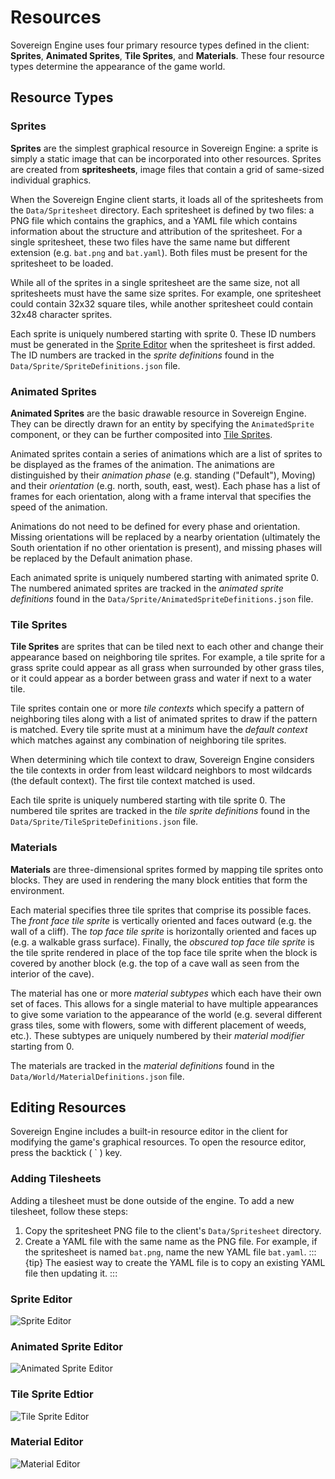 # Resources

Sovereign Engine uses four primary resource types defined in the client: **Sprites**,
**Animated Sprites**, **Tile Sprites**, and **Materials**. These four resource types
determine the appearance of the game world.

## Resource Types

### Sprites

**Sprites** are the simplest graphical resource in Sovereign Engine: a sprite is simply a
static image that can be incorporated into other resources.
Sprites are created from **spritesheets**, image files that contain a grid of same-sized
individual graphics.

When the Sovereign Engine client starts, it loads all of the spritesheets from the
`Data/Spritesheet` directory. Each spritesheet is defined by two files: a PNG file which
contains the graphics, and a YAML file which contains information about the structure
and attribution of the spritesheet. For a single spritesheet, these two files have the
same name but different extension (e.g. `bat.png` and `bat.yaml`). Both files must be
present for the spritesheet to be loaded.

While all of the sprites in a single spritesheet are the same size, not all spritesheets
must have the same size sprites. For example, one spritesheet could contain 32x32 square
tiles, while another spritesheet could contain 32x48 character sprites.

Each sprite is uniquely numbered starting with sprite 0. These ID numbers must be generated
in the [Sprite Editor](#sprite-editor) when the spritesheet is first added. The ID numbers
are tracked in the *sprite definitions* found in the `Data/Sprite/SpriteDefinitions.json` file.

### Animated Sprites

**Animated Sprites** are the basic drawable resource in Sovereign Engine. They can be directly
drawn for an entity by specifying the `AnimatedSprite` component, or they can be further
composited into [Tile Sprites](#tile-sprites).

Animated sprites contain a series of animations which are a list of sprites to be displayed
as the frames of the animation. The animations are distinguished by their *animation phase*
(e.g. standing ("Default"), Moving) and their *orientation* (e.g. north, south, east, west).
Each phase has a list of frames for each orientation, along with a frame interval that specifies
the speed of the animation.

Animations do not need to be defined for every phase and orientation. Missing orientations will
be replaced by a nearby orientation (ultimately the South orientation if no other orientation is
present), and missing phases will be replaced by the Default animation phase.

Each animated sprite is uniquely numbered starting with animated sprite 0. The numbered animated
sprites are tracked in the *animated sprite definitions* found in the
`Data/Sprite/AnimatedSpriteDefinitions.json` file.

### Tile Sprites

**Tile Sprites** are sprites that can be tiled next to each other and change their appearance
based on neighboring tile sprites. For example, a tile sprite for a grass sprite could appear
as all grass when surrounded by other grass tiles, or it could appear as a border between grass
and water if next to a water tile.

Tile sprites contain one or more *tile contexts* which specify a pattern of neighboring tiles
along with a list of animated sprites to draw if the pattern is matched. Every tile sprite must
at a minimum have the *default context* which matches against any combination of neighboring
tile sprites.

When determining which tile context to draw, Sovereign Engine considers the tile contexts in
order from least wildcard neighbors to most wildcards (the default context). The first tile
context matched is used.

Each tile sprite is uniquely numbered starting with tile sprite 0. The numbered tile sprites
are tracked in the *tile sprite definitions* found in the `Data/Sprite/TileSpriteDefinitions.json` 
file.

### Materials

**Materials** are three-dimensional sprites formed by mapping tile sprites onto blocks.
They are used in rendering the many block entities that form the environment.

Each material specifies three tile sprites that comprise its possible faces. The
*front face tile sprite* is vertically oriented and faces outward (e.g. the wall of a cliff).
The *top face tile sprite* is horizontally oriented and faces up (e.g. a walkable grass surface).
Finally, the *obscured top face tile sprite* is the tile sprite rendered in place of the top face
tile sprite when the block is covered by another block (e.g. the top of a cave wall as seen
from the interior of the cave).

The material has one or more *material subtypes* which each have their own set of faces. This allows
for a single material to have multiple appearances to give some variation to the appearance of
the world (e.g. several different grass tiles, some with flowers, some with different placement of
weeds, etc.). These subtypes are uniquely numbered by their *material modifier* starting from 0.

The materials are tracked in the *material definitions* found in the `Data/World/MaterialDefinitions.json`
file.

## Editing Resources

Sovereign Engine includes a built-in resource editor in the client for modifying the
game's graphical resources. To open the resource editor, press the backtick ( ` ) key.

### Adding Tilesheets

Adding a tilesheet must be done outside of the engine. To add a new tilesheet, follow these steps:

1. Copy the spritesheet PNG file to the client's `Data/Spritesheet` directory.
2. Create a YAML file with the same name as the PNG file. For example, if the spritesheet is named
   `bat.png`, name the new YAML file `bat.yaml`.
   :::{tip}
   The easiest way to create the YAML file is to copy an existing YAML file then updating it.
   :::

### Sprite Editor

![Sprite Editor](images/sprite_editor.png)

### Animated Sprite Editor

![Animated Sprite Editor](images/animated_sprite_editor.png)

### Tile Sprite Edtior

![Tile Sprite Editor](images/tile_sprite_editor.png)

### Material Editor

![Material Editor](images/material_editor.png)
